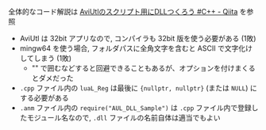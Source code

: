 全体的なコード解説は [AviUtlのスクリプト用にDLLつくろう #C++ - Qiita](https://qiita.com/SEED264/items/b57927e1dadb044cf614#%E3%82%B9%E3%82%AF%E3%83%AA%E3%83%97%E3%83%88%E5%81%B4%E3%81%AE%E5%87%A6%E7%90%86) を参照

- AviUtl は 32bit アプリなので, コンパイラも 32bit 版を使う必要がある (1敗)
- mingw64 を使う場合, フォルダパスに全角文字を含むと ASCII で文字化けしてしまう (1敗)
    - "" で囲むなどすると回避できることもあるが、オプションを付けまくるとダメだった
- `.cpp` ファイル内の `luaL_Reg` は最後に `{nullptr, nullptr}` (または `NULL`) にする必要がある
- `.anm` ファイル内の `require("AUL_DLL_Sample")` は `.cpp` ファイル内で登録したモジュール名なので, `.dll` ファイルの名前自体は適当でもよい

